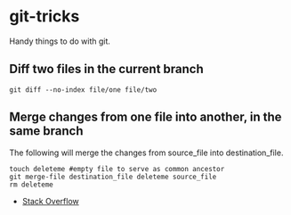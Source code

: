 # git-tricks

Handy things to do with git.

## Diff two files in the current branch

`git diff --no-index file/one file/two`

## Merge changes from one file into another, in the same branch

The following will merge the changes from source_file into destination_file.

```
touch deleteme #empty file to serve as common ancestor
git merge-file destination_file deleteme source_file
rm deleteme
```

* [Stack Overflow](https://stackoverflow.com/a/9123563)
